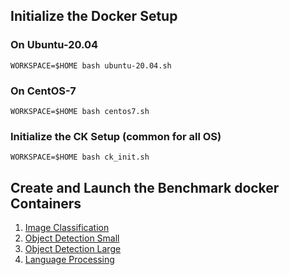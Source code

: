 ## Initialize the Docker Setup
### On Ubuntu-20.04
`WORKSPACE=$HOME bash ubuntu-20.04.sh`

### On CentOS-7
`WORKSPACE=$HOME bash centos7.sh`

### Initialize the CK Setup (common for all OS) 
`WORKSPACE=$HOME bash ck_init.sh`

## Create and Launch the Benchmark docker Containers

1. [Image Classification](https://github.com/krai/ck-qaic/tree/main/docker/resnet50)
2. [Object Detection Small](https://github.com/krai/ck-qaic/tree/main/docker/ssd-mobilenet)
3. [Object Detection Large](https://github.com/krai/ck-qaic/tree/main/docker/ssd-resnet34)
4. [Language Processing](https://github.com/krai/ck-qaic/blob/main/docker/bert/README.md)
